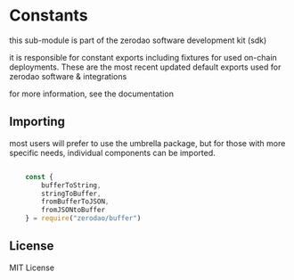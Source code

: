 # Constants

this sub-module is part of the zerodao software development kit (sdk)

it is responsible for constant exports including fixtures for used on-chain deployments. These are the most recent updated default exports used
for zerodao software & integrations

for more information, see the documentation

## Importing

most users will prefer to use the umbrella package, but for those with more specific needs, individual components can be imported.

``` javascript

    const {
        bufferToString,
        stringToBuffer,
        fromBufferToJSON,
        fromJSONtoBuffer
    } = require("zerodao/buffer")
```

## License

MIT License